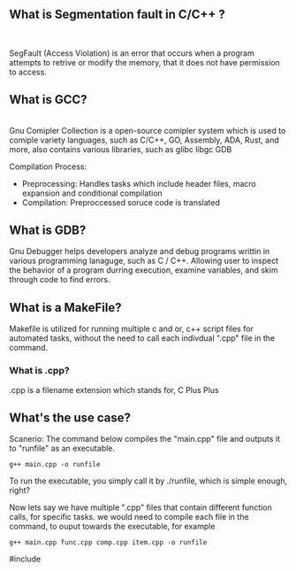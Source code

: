 <h2> What is Segmentation fault in C/C++ ?</h2>
<br>

SegFault (Access Violation) is an error that occurs when a program attempts to retrive or modify the memory, that it does not have permission to access.



<h2> What is GCC? </h2>
<br>
Gnu Comipler Collection is a open-source comipler system  which is used to comiple variety languages, such as C/C++, GO, Assembly, ADA, Rust, and more, also contains various libraries, such as glibc libgc GDB 


Compilation Process:
- Preprocessing: Handles tasks which include header files, macro expansion and conditional compilation
- Compilation: Preproccessed soruce code is translated


<h2>What is GDB? </h2> 
Gnu Debugger helps developers analyze and debug programs writtin in various programming lanaguge, such as 
C / C++. Allowing user to inspect the behavior of a program durring execution, examine variables, and skim through code to find errors.


<h2> What is a MakeFile? </h2>
Makefile is utilized for running multiple c and or, c++ script files for automated tasks, without the need to call each indivdual ".cpp" file in the command.

<h3>What is .cpp? </h3>
.cpp is a filename extension which stands for, C Plus Plus

<h2> What's the use case? </h2>
Scanerio: The command below compiles the "main.cpp" file and outputs it to "runfile" as an executable.

```
g++ main.cpp -o runfile
```
To run the executable, you simply call it by ./runfile, which is simple enough, right?

Now lets say we have multiple ".cpp" files that contain different function calls, for specific tasks.
we would need to compile each file in the command, to ouput towards the executable, for example

```
g++ main.cpp func.cpp comp.cpp item.cpp -o runfile 
```


 #include <iostream>
 